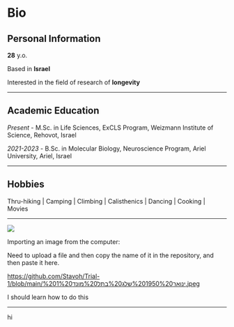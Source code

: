 # Bio

## Personal Information

**28** y.o.

Based in **Israel**

Interested in the field of research of **longevity**

---

## Academic Education

_Present_ - M.Sc. in Life Sciences, ExCLS Program, Weizmann Institute of Science, Rehovot, Israel

_2021-2023_ - B.Sc. in Molecular Biology, Neuroscience Program, Ariel University, Ariel, Israel

---

## Hobbies

Thru-hiking | Camping | Climbing | Calisthenics | Dancing | Cooking | Movies

---


![](https://i.natgeofe.com/n/7bd4e32f-9caf-4f2f-96f9-aa456d99896f/MM10120_230829_14318.jpg?w=2880&h=1920)

Importing an image from the computer:

Need to upload a file and then copy the name of it in the repository, and then paste it here.

https://github.com/Stavoh/Trial-1/blob/main/ינואר%201950%20שלג%20בתל%20מונד%201%20.jpeg

I should learn how to do this

---

hi
